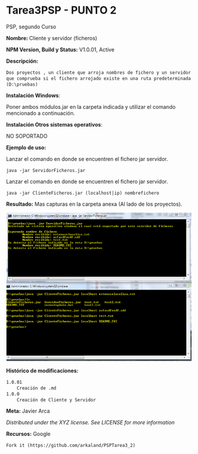 # Tarea3PSP - PUNTO 2
PSP, segundo Curso

<b>Nombre: </b> Cliente y servidor (ficheros)

<b>NPM Version, Build y Status:</b> V1.0.01, Active

<b>Descripción:</b>

    Dos proyectos , un cliente que arroja nombres de fichero y un servidor que comprueba si el fichero arrojado existe en una ruta predeterminada (D:\pruebas)

<b>Instalación Windows</b>:

Poner ambos módulos.jar en la carpeta indicada y utilizar el comando mencionado a continuación.

<b>Instalación Otros sistemas operativos</b>:

NO SOPORTADO

<b>Ejemplo de uso:</b>
 
Lanzar el comando en donde se encuentren el fichero jar servidor.

    java -jar ServidorFicheros.jar

Lanzar el comando en donde se encuentren el fichero jar servidor.

    java -jar ClienteFicheros.jar (localhost|ip) nombrefichero

<b>Resultado:</b>
Mas capturas en la carpeta anexa (Al lado de los proyectos).

![](https://raw.githubusercontent.com/arkaland/PSPTarea3_2/master/Tarea3.2%20Material/Pruebas%20cliente%20y%20servidor%20ficheros%203_2.PNG)

<b>Histórico de modificaciones:</b>

	1.0.01
        Creación de .md
    1.0.0
        Creación de Cliente y Servidor

<b>Meta:</b> Javier Arca

<i>Distributed under the XYZ license. See LICENSE for more information</i>

<b>Recursos:</b>
Google

    Fork it (https://github.com/arkaland/PSPTarea3_2)